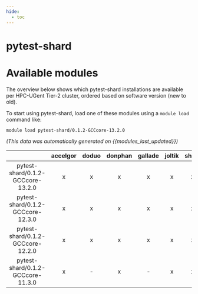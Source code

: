 ```yaml
---
hide:
  - toc
---
```


pytest-shard
============

# Available modules


The overview below shows which pytest-shard installations are available per HPC-UGent Tier-2 cluster, ordered based on software version (new to old).

To start using pytest-shard, load one of these modules using a `module load` command like:

```shell
module load pytest-shard/0.1.2-GCCcore-13.2.0
```

*(This data was automatically generated on {{modules_last_updated}})*  

| |accelgor|doduo|donphan|gallade|joltik|shinx|skitty|
| :---: | :---: | :---: | :---: | :---: | :---: | :---: | :---: |
|pytest-shard/0.1.2-GCCcore-13.2.0|x|x|x|x|x|x|x|
|pytest-shard/0.1.2-GCCcore-12.3.0|x|x|x|x|x|x|x|
|pytest-shard/0.1.2-GCCcore-12.2.0|x|x|x|x|x|x|-|
|pytest-shard/0.1.2-GCCcore-11.3.0|x|-|x|-|x|x|-|
